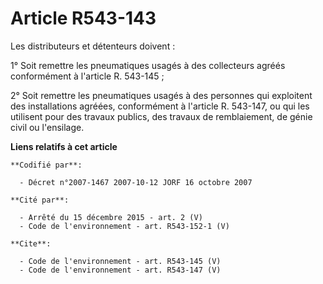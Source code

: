 # Article R543-143

Les distributeurs et détenteurs doivent :

1° Soit remettre les pneumatiques usagés à des collecteurs agréés conformément à l'article R. 543-145 ;

2° Soit remettre les pneumatiques usagés à des personnes qui exploitent des installations agréées, conformément à l'article
R. 543-147, ou qui les utilisent pour des travaux publics, des travaux de remblaiement, de génie civil ou l'ensilage.

**Liens relatifs à cet article**

	**Codifié par**:

	  - Décret n°2007-1467 2007-10-12 JORF 16 octobre 2007

	**Cité par**:

	  - Arrêté du 15 décembre 2015 - art. 2 (V)
	  - Code de l'environnement - art. R543-152-1 (V)

	**Cite**:

	  - Code de l'environnement - art. R543-145 (V)
	  - Code de l'environnement - art. R543-147 (V)
